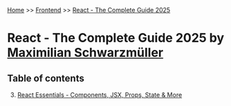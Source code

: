 [Home](../../README.md) >> [Frontend](../../README.md#frontend) >> [React - The Complete Guide 2025](./README.md)

# React - The Complete Guide 2025 by [Maximilian Schwarzmüller](https://maximilian-schwarzmueller.com/)

## Table of contents

3. [React Essentials - Components, JSX, Props, State & More](./section_3)
